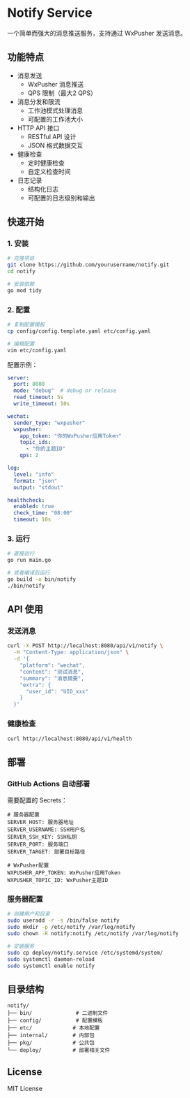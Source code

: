 # Notify Service

一个简单而强大的消息推送服务，支持通过 WxPusher 发送消息。

## 功能特点

- 消息发送
  - WxPusher 消息推送
  - QPS 限制（最大2 QPS）
- 消息分发和限流
  - 工作池模式处理消息
  - 可配置的工作池大小
- HTTP API 接口
  - RESTful API 设计
  - JSON 格式数据交互
- 健康检查
  - 定时健康检查
  - 自定义检查时间
- 日志记录
  - 结构化日志
  - 可配置的日志级别和输出

## 快速开始

### 1. 安装

```bash
# 克隆项目
git clone https://github.com/yourusername/notify.git
cd notify

# 安装依赖
go mod tidy
```

### 2. 配置

```bash
# 复制配置模板
cp config/config.template.yaml etc/config.yaml

# 编辑配置
vim etc/config.yaml
```

配置示例：
```yaml
server:
  port: 8080
  mode: "debug"  # debug or release
  read_timeout: 5s
  write_timeout: 10s

wechat:
  sender_type: "wxpusher"
  wxpusher:
    app_token: "你的WxPusher应用Token"
    topic_ids: 
      - "你的主题ID"
    qps: 2

log:
  level: "info"
  format: "json"
  output: "stdout"

healthcheck:
  enabled: true
  check_time: "08:00"
  timeout: 10s
```

### 3. 运行

```bash
# 直接运行
go run main.go

# 或者编译后运行
go build -o bin/notify
./bin/notify
```

## API 使用

### 发送消息

```bash
curl -X POST http://localhost:8080/api/v1/notify \
  -H "Content-Type: application/json" \
  -d '{
    "platform": "wechat",
    "content": "测试消息",
    "summary": "消息摘要",
    "extra": {
      "user_id": "UID_xxx"
    }
  }'
```

### 健康检查

```bash
curl http://localhost:8080/api/v1/health
```

## 部署

### GitHub Actions 自动部署

需要配置的 Secrets：

```
# 服务器配置
SERVER_HOST: 服务器地址
SERVER_USERNAME: SSH用户名
SERVER_SSH_KEY: SSH私钥
SERVER_PORT: 服务端口
SERVER_TARGET: 部署目标路径

# WxPusher配置
WXPUSHER_APP_TOKEN: WxPusher应用Token
WXPUSHER_TOPIC_ID: WxPusher主题ID
```

### 服务器配置

```bash
# 创建用户和目录
sudo useradd -r -s /bin/false notify
sudo mkdir -p /etc/notify /var/log/notify
sudo chown -R notify:notify /etc/notify /var/log/notify

# 安装服务
sudo cp deploy/notify.service /etc/systemd/system/
sudo systemctl daemon-reload
sudo systemctl enable notify
```

## 目录结构

```
notify/
├── bin/              # 二进制文件
├── config/           # 配置模板
├── etc/             # 本地配置
├── internal/        # 内部包
├── pkg/             # 公共包
└── deploy/          # 部署相关文件
```

## License

MIT License